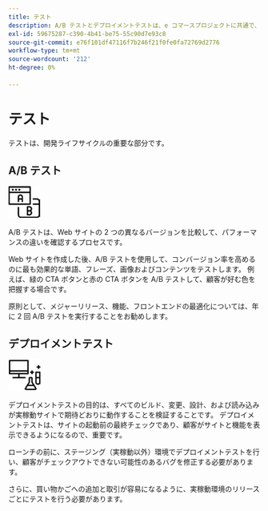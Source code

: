 ```yaml
---
title: テスト
description: A/B テストとデプロイメントテストは、e コマースプロジェクトに共通で、高品質の web サイトを確保するのに役立ちます。
exl-id: 59675287-c390-4b41-be75-55c90d7e93c8
source-git-commit: e76f101df47116f7b246f21f0fe0fa72769d2776
workflow-type: tm+mt
source-wordcount: '212'
ht-degree: 0%

---
```


# テスト

テストは、開発ライフサイクルの重要な部分です。

## A/B テスト

![AB テストアイコン](../../assets/playbooks/a-b-testing.png)

A/B テストは、Web サイトの 2 つの異なるバージョンを比較して、パフォーマンスの違いを確認するプロセスです。

Web サイトを作成した後、A/B テストを使用して、コンバージョン率を高めるのに最も効果的な単語、フレーズ、画像およびコンテンツをテストします。 例えば、緑の CTA ボタンと赤の CTA ボタンを A/B テストして、顧客が好む色を把握する場合です。

原則として、メジャーリリース、機能、フロントエンドの最適化については、年に 2 回 A/B テストを実行することをお勧めします。

## デプロイメントテスト

![デプロイメントテストアイコン](../../assets/playbooks/deployment-testing.png)

デプロイメントテストの目的は、すべてのビルド、変更、設計、および読み込みが実稼動サイトで期待どおりに動作することを検証することです。 デプロイメントテストは、サイトの起動前の最終チェックであり、顧客がサイトと機能を表示できるようになるので、重要です。

ローンチの前に、ステージング（実稼動以外）環境でデプロイメントテストを行い、顧客がチェックアウトできない可能性のあるバグを修正する必要があります。

さらに、買い物かごへの追加と取引が容易になるように、実稼動環境のリリースごとにテストを行う必要があります。
